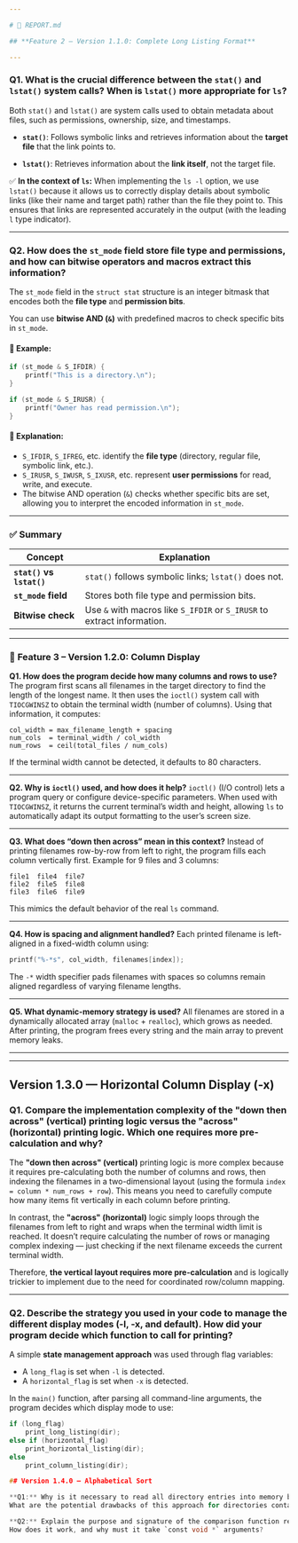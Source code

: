 ```yaml
---

# 🧾 REPORT.md

## **Feature 2 – Version 1.1.0: Complete Long Listing Format**

---
```


### **Q1. What is the crucial difference between the `stat()` and `lstat()` system calls? When is `lstat()` more appropriate for `ls`?**

Both `stat()` and `lstat()` are system calls used to obtain metadata about files, such as permissions, ownership, size, and timestamps.

* **`stat()`**:
  Follows symbolic links and retrieves information about the **target file** that the link points to.

* **`lstat()`**:
  Retrieves information about the **link itself**, not the target file.

✅ **In the context of `ls`:**
When implementing the `ls -l` option, we use `lstat()` because it allows us to correctly display details about symbolic links (like their name and target path) rather than the file they point to. This ensures that links are represented accurately in the output (with the leading `l` type indicator).

---

### **Q2. How does the `st_mode` field store file type and permissions, and how can bitwise operators and macros extract this information?**

The `st_mode` field in the `struct stat` structure is an integer bitmask that encodes both the **file type** and **permission bits**.

You can use **bitwise AND (`&`)** with predefined macros to check specific bits in `st_mode`.

#### 🔹 Example:

```c
if (st_mode & S_IFDIR) {
    printf("This is a directory.\n");
}

if (st_mode & S_IRUSR) {
    printf("Owner has read permission.\n");
}
```

#### 🔹 Explanation:

* `S_IFDIR`, `S_IFREG`, etc. identify the **file type** (directory, regular file, symbolic link, etc.).
* `S_IRUSR`, `S_IWUSR`, `S_IXUSR`, etc. represent **user permissions** for read, write, and execute.
* The bitwise AND operation (`&`) checks whether specific bits are set, allowing you to interpret the encoded information in `st_mode`.

---

### ✅ **Summary**

| Concept                   | Explanation                                                             |
| ------------------------- | ----------------------------------------------------------------------- |
| **`stat()` vs `lstat()`** | `stat()` follows symbolic links; `lstat()` does not.                    |
| **`st_mode` field**       | Stores both file type and permission bits.                              |
| **Bitwise check**         | Use `&` with macros like `S_IFDIR` or `S_IRUSR` to extract information. |

---

### 🧾 **Feature 3 – Version 1.2.0: Column Display**

**Q1. How does the program decide how many columns and rows to use?**
The program first scans all filenames in the target directory to find the length of the longest name.
It then uses the `ioctl()` system call with `TIOCGWINSZ` to obtain the terminal width (number of columns).
Using that information, it computes:

```
col_width = max_filename_length + spacing
num_cols  = terminal_width / col_width
num_rows  = ceil(total_files / num_cols)
```

If the terminal width cannot be detected, it defaults to 80 characters.

---

**Q2. Why is `ioctl()` used, and how does it help?**
`ioctl()` (I/O control) lets a program query or configure device-specific parameters.
When used with `TIOCGWINSZ`, it returns the current terminal’s width and height, allowing `ls` to automatically adapt its output formatting to the user’s screen size.

---

**Q3. What does “down then across” mean in this context?**
Instead of printing filenames row-by-row from left to right, the program fills each column vertically first.
Example for 9 files and 3 columns:

```
file1  file4  file7
file2  file5  file8
file3  file6  file9
```

This mimics the default behavior of the real `ls` command.

---

**Q4. How is spacing and alignment handled?**
Each printed filename is left-aligned in a fixed-width column using:

```c
printf("%-*s", col_width, filenames[index]);
```

The `-*` width specifier pads filenames with spaces so columns remain aligned regardless of varying filename lengths.

---

**Q5. What dynamic-memory strategy is used?**
All filenames are stored in a dynamically allocated array (`malloc` + `realloc`), which grows as needed.
After printing, the program frees every string and the main array to prevent memory leaks.

---



---

## Version 1.3.0 — Horizontal Column Display (-x)

### Q1. Compare the implementation complexity of the "down then across" (vertical) printing logic versus the "across" (horizontal) printing logic. Which one requires more pre-calculation and why?

The **"down then across" (vertical)** printing logic is more complex because it requires pre-calculating both the number of columns and rows, then indexing the filenames in a two-dimensional layout (using the formula `index = column * num_rows + row`). This means you need to carefully compute how many items fit vertically in each column before printing.

In contrast, the **"across" (horizontal)** logic simply loops through the filenames from left to right and wraps when the terminal width limit is reached. It doesn’t require calculating the number of rows or managing complex indexing — just checking if the next filename exceeds the current terminal width.

Therefore, **the vertical layout requires more pre-calculation** and is logically trickier to implement due to the need for coordinated row/column mapping.

---

### Q2. Describe the strategy you used in your code to manage the different display modes (-l, -x, and default). How did your program decide which function to call for printing?

A simple **state management approach** was used through flag variables:


- A `long_flag` is set when `-l` is detected.
- A `horizontal_flag` is set when `-x` is detected.

In the `main()` function, after parsing all command-line arguments, the program decides which display mode to use:

```c
if (long_flag)
    print_long_listing(dir);
else if (horizontal_flag)
    print_horizontal_listing(dir);
else
    print_column_listing(dir);

## Version 1.4.0 – Alphabetical Sort

**Q1:** Why is it necessary to read all directory entries into memory before you can sort them?  
What are the potential drawbacks of this approach for directories containing millions of files?

**Q2:** Explain the purpose and signature of the comparison function required by `qsort()`.  
How does it work, and why must it take `const void *` arguments?

